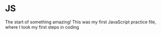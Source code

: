 # JS
The start of something amazing! This was my first JavaScript practice file, where I took my first steps in coding
